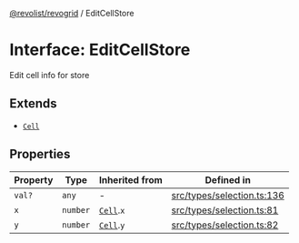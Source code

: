 [@revolist/revogrid](README.md) / EditCellStore

# Interface: EditCellStore

Edit cell info for store

## Extends

- [`Cell`](Interface.Cell.md)

## Properties

| Property | Type | Inherited from | Defined in |
| ------ | ------ | ------ | ------ |
| `val?` | `any` | - | [src/types/selection.ts:136](https://github.com/revolist/revogrid/blob/4b01754704358a4c5d2c901c2c25a863bb4fded2/src/types/selection.ts#L136) |
| `x` | `number` | [`Cell`](Interface.Cell.md).`x` | [src/types/selection.ts:81](https://github.com/revolist/revogrid/blob/4b01754704358a4c5d2c901c2c25a863bb4fded2/src/types/selection.ts#L81) |
| `y` | `number` | [`Cell`](Interface.Cell.md).`y` | [src/types/selection.ts:82](https://github.com/revolist/revogrid/blob/4b01754704358a4c5d2c901c2c25a863bb4fded2/src/types/selection.ts#L82) |
